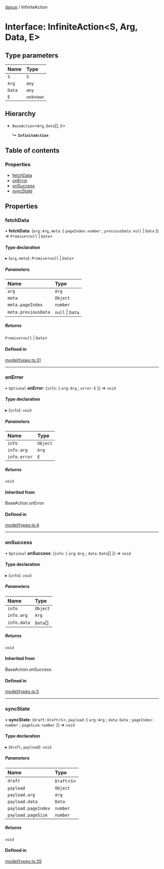 [daxus](../README.md) / InfiniteAction

# Interface: InfiniteAction<S, Arg, Data, E\>

## Type parameters

| Name | Type |
| :------ | :------ |
| `S` | `S` |
| `Arg` | `any` |
| `Data` | `any` |
| `E` | `unknown` |

## Hierarchy

- `BaseAction`<`Arg`, `Data`[], `E`\>

  ↳ **`InfiniteAction`**

## Table of contents

### Properties

- [fetchData](InfiniteAction.md#fetchdata)
- [onError](InfiniteAction.md#onerror)
- [onSuccess](InfiniteAction.md#onsuccess)
- [syncState](InfiniteAction.md#syncstate)

## Properties

### fetchData

• **fetchData**: (`arg`: `Arg`, `meta`: { `pageIndex`: `number` ; `previousData`: ``null`` \| `Data`  }) => `Promise`<``null`` \| `Data`\>

#### Type declaration

▸ (`arg`, `meta`): `Promise`<``null`` \| `Data`\>

##### Parameters

| Name | Type |
| :------ | :------ |
| `arg` | `Arg` |
| `meta` | `Object` |
| `meta.pageIndex` | `number` |
| `meta.previousData` | ``null`` \| `Data` |

##### Returns

`Promise`<``null`` \| `Data`\>

#### Defined in

[model/types.ts:31](https://github.com/jason89521/react-fetch/blob/6f430a6/src/lib/model/types.ts#L31)

___

### onError

• `Optional` **onError**: (`info`: { `arg`: `Arg` ; `error`: `E`  }) => `void`

#### Type declaration

▸ (`info`): `void`

##### Parameters

| Name | Type |
| :------ | :------ |
| `info` | `Object` |
| `info.arg` | `Arg` |
| `info.error` | `E` |

##### Returns

`void`

#### Inherited from

BaseAction.onError

#### Defined in

[model/types.ts:4](https://github.com/jason89521/react-fetch/blob/6f430a6/src/lib/model/types.ts#L4)

___

### onSuccess

• `Optional` **onSuccess**: (`info`: { `arg`: `Arg` ; `data`: `Data`[]  }) => `void`

#### Type declaration

▸ (`info`): `void`

##### Parameters

| Name | Type |
| :------ | :------ |
| `info` | `Object` |
| `info.arg` | `Arg` |
| `info.data` | `Data`[] |

##### Returns

`void`

#### Inherited from

BaseAction.onSuccess

#### Defined in

[model/types.ts:5](https://github.com/jason89521/react-fetch/blob/6f430a6/src/lib/model/types.ts#L5)

___

### syncState

• **syncState**: (`draft`: `Draft`<`S`\>, `payload`: { `arg`: `Arg` ; `data`: `Data` ; `pageIndex`: `number` ; `pageSize`: `number`  }) => `void`

#### Type declaration

▸ (`draft`, `payload`): `void`

##### Parameters

| Name | Type |
| :------ | :------ |
| `draft` | `Draft`<`S`\> |
| `payload` | `Object` |
| `payload.arg` | `Arg` |
| `payload.data` | `Data` |
| `payload.pageIndex` | `number` |
| `payload.pageSize` | `number` |

##### Returns

`void`

#### Defined in

[model/types.ts:35](https://github.com/jason89521/react-fetch/blob/6f430a6/src/lib/model/types.ts#L35)
